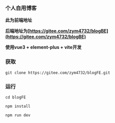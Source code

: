 ### 个人自用博客

**此为前端地址**

**后端地址为[https://gitee.com/zym4732/blogBE](https://gitee.com/zym4732/blogBE)**

**使用vue3 + element-plus + vite开发**

### 获取

```shell
git clone https://gitee.com/zym4732/blogFE.git
```

### 运行

```shell
cd blogFE

npm install

npm run dev
```



